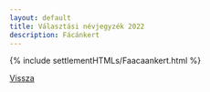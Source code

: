 ```yaml
---
layout: default
title: Választási névjegyzék 2022
description: Fácánkert
---
```


{% include settlementHTMLs/Faacaankert.html %}

[Vissza](../)